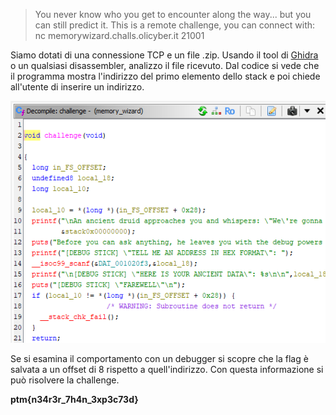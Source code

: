 > You never know who you get to encounter along the way... but you can still predict it.
> This is a remote challenge, you can connect with: nc memorywizard.challs.olicyber.it 21001

Siamo dotati di una connessione TCP e un file .zip. Usando il tool di [Ghidra](https://github.com/NationalSecurityAgency/ghidra) o un qualsiasi disassembler, analizzo il file ricevuto. Dal codice si vede che il programma mostra l'indirizzo del primo elemento dello stack e poi chiede all'utente di inserire un indirizzo.

![Ghidra](../../Assets/MemoryWizard.png)

Se si esamina il comportamento con un debugger si scopre che la flag è salvata a un offset di 8 rispetto a quell'indirizzo. Con questa informazione si può risolvere la challenge.

**ptm{n34r3r_7h4n_3xp3c73d}**